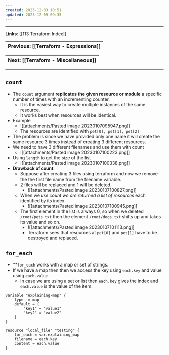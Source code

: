 ```yaml
---
created: 2023-12-03 10:51
updated: 2023-12-09 09:35
---
```

---
**Links**: [[113 Terraform Index]]

| Previous: [[Terraform - Expressions]] |
|-|

| Next: [[Terraform - Miscellaneous]] |
|-|

---
## `count`
- The `count` argument **replicates the given resource or module** a specific number of times with an incrementing counter.
	- It is the easiest way to create multiple instances of the same resource.
	- It works best when resources will be identical.
- Example
	- ![[attachments/Pasted image 20230107095947.png]]
	- The resources are identified with `pet[0], pet[1], pet[2]`
- The problem is since we have provided only one name it will create the same resource 3 times instead of creating 3 different resources.
- We need to have 3 different filenames and use them with count
	- ![[attachments/Pasted image 20230107100223.png]]
- Using `length` to get the size of the list
	- ![[attachments/Pasted image 20230107100338.png]]
- **Drawback of count**:
	- Suppose after creating 3 files using terraform and now we remove the the first file name from the filename variable. 
	- 2 files will be replaced and 1 will be deleted.
		- ![[attachments/Pasted image 20230107100827.png]]
	- When we *use count we are returned a list of resources* each identified by its index.
		- ![[attachments/Pasted image 20230107100945.png]]
	- The first element in the list is always 0, so when we deleted `/root/pets.txt` then the element `/root/dogs.txt` shifts up and takes its value and so on. 
		- ![[attachments/Pasted image 20230107101113.png]]
		- Terraform sees that resources at `pet[0]` and `pet[1]` have to be destroyed and replaced.

## `for_each`
- **`for_each` works with a map or set of strings.
- If we have a map then then we access the key using `each.key` and value using `each.value`
	- In case we are using a set or list then `each.key` gives the index and `each.value` is the value of the item.

```hcl title:"Using for_each" fold
variable "explaining-map" {
	type  = map
	default = {
		"key1" = "value1"
		"key2" = "value2"
	}
}

resource "local_file" "testing" {
	for_each = var.explaining_map
	filename = each.key
	content = each.value
}
```